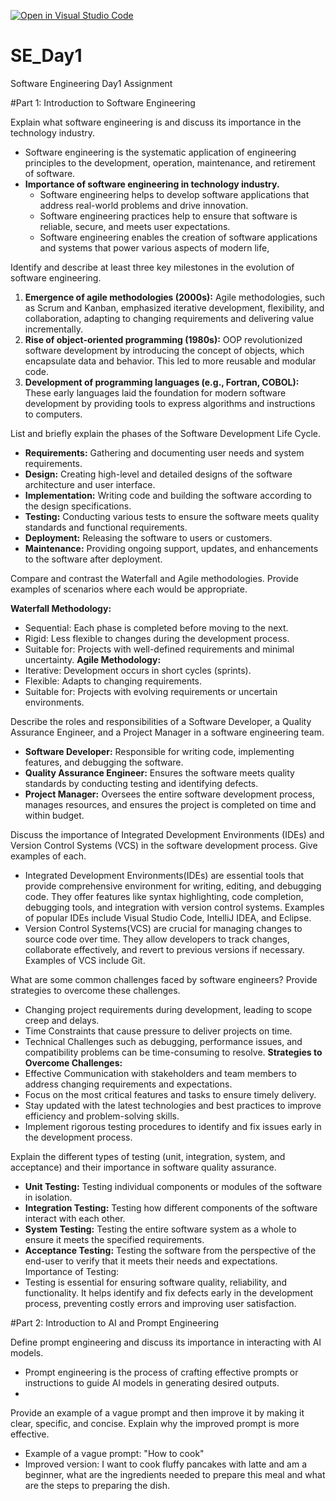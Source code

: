 [![Open in Visual Studio Code](https://classroom.github.com/assets/open-in-vscode-2e0aaae1b6195c2367325f4f02e2d04e9abb55f0b24a779b69b11b9e10269abc.svg)](https://classroom.github.com/online_ide?assignment_repo_id=15570106&assignment_repo_type=AssignmentRepo)
# SE_Day1
Software Engineering Day1 Assignment

#Part 1: Introduction to Software Engineering

Explain what software engineering is and discuss its importance in the technology industry.
- Software engineering is the systematic application of engineering principles to the development, operation, maintenance, and retirement of software.
- **Importance of software engineering in technology industry.**
   -  Software engineering helps to develop software applications that address real-world problems and drive innovation.
   -  Software engineering practices help to ensure that software is reliable, secure, and meets user expectations.
   -  Software engineering enables the creation of software applications and systems that power various aspects of modern life,

Identify and describe at least three key milestones in the evolution of software engineering.
1. **Emergence of agile methodologies (2000s):** Agile methodologies, such as Scrum and Kanban, emphasized iterative development, flexibility, and collaboration, adapting to changing requirements and delivering value incrementally.
2. **Rise of object-oriented programming (1980s):** OOP revolutionized software development by introducing the concept of objects, which encapsulate data and behavior. This led to more reusable and modular code.
3. **Development of programming languages (e.g., Fortran, COBOL):** These early languages laid the foundation for modern software development by providing tools to express algorithms and instructions to computers.

List and briefly explain the phases of the Software Development Life Cycle.

  - **Requirements:** Gathering and documenting user needs and system requirements.
  - **Design:** Creating high-level and detailed designs of the software architecture and user interface.
  - **Implementation:** Writing code and building the software according to the design specifications.
  - **Testing:** Conducting various tests to ensure the software meets quality standards and functional requirements.
  - **Deployment:** Releasing the software to users or customers.
  - **Maintenance:** Providing ongoing support, updates, and enhancements to the software after deployment.

Compare and contrast the Waterfall and Agile methodologies. Provide examples of scenarios where each would be appropriate.

**Waterfall Methodology:**
- Sequential: Each phase is completed before moving to the next.
- Rigid: Less flexible to changes during the development process.
- Suitable for: Projects with well-defined requirements and minimal uncertainty.
**Agile Methodology:**
- Iterative: Development occurs in short cycles (sprints).
- Flexible: Adapts to changing requirements.
- Suitable for: Projects with evolving requirements or uncertain environments.
  
Describe the roles and responsibilities of a Software Developer, a Quality Assurance Engineer, and a Project Manager in a software engineering team.
- **Software Developer:** Responsible for writing code, implementing features, and debugging the software.
- **Quality Assurance Engineer:** Ensures the software meets quality standards by conducting testing and identifying defects.
- **Project Manager:** Oversees the entire software development process, manages resources, and ensures the project is completed on time and within budget.

Discuss the importance of Integrated Development Environments (IDEs) and Version Control Systems (VCS) in the software development process. Give examples of each.

- Integrated Development Environments(IDEs) are essential tools that provide comprehensive environment for writing, editing, and debugging code. They offer features like syntax 
   highlighting, code completion, debugging tools, and integration with version control systems. Examples of popular IDEs include Visual Studio Code, IntelliJ IDEA, and Eclipse.   
- Version Control Systems(VCS) are crucial for managing changes to source code over time. They allow developers to track changes, collaborate effectively, and revert to previous versions 
  if necessary. Examples of VCS include Git.

What are some common challenges faced by software engineers? Provide strategies to overcome these challenges.
- Changing project requirements during development, leading to scope creep and delays.
- Time Constraints that cause pressure to deliver projects on time.
- Technical Challenges such as debugging, performance issues, and compatibility problems can be time-consuming to resolve.
  **Strategies to Overcome Challenges:**
- Effective Communication with stakeholders and team members to address changing requirements and expectations.
- Focus on the most critical features and tasks to ensure timely delivery.
- Stay updated with the latest technologies and best practices to improve efficiency and problem-solving skills.
- Implement rigorous testing procedures to identify and fix issues early in the development process.

Explain the different types of testing (unit, integration, system, and acceptance) and their importance in software quality assurance.
- **Unit Testing:** Testing individual components or modules of the software in isolation.
- **Integration Testing:** Testing how different components of the software interact with each other.
- **System Testing:** Testing the entire software system as a whole to ensure it meets the specified requirements.
- **Acceptance Testing:** Testing the software from the perspective of the end-user to verify that it meets their needs and expectations.
   Importance of Testing:
- Testing is essential for ensuring software quality, reliability, and functionality. It helps identify and fix defects early in the development process, preventing costly errors and improving user satisfaction.

#Part 2: Introduction to AI and Prompt Engineering


Define prompt engineering and discuss its importance in interacting with AI models.
- Prompt engineering is the process of crafting effective prompts or instructions to guide AI models in generating desired outputs.
- 

Provide an example of a vague prompt and then improve it by making it clear, specific, and concise. Explain why the improved prompt is more effective.
- Example of a vague prompt: "How to cook"
- Improved version: I want to cook fluffy pancakes with latte and am a beginner, what are the ingredients needed to prepare this meal and what are the steps to preparing the dish.



